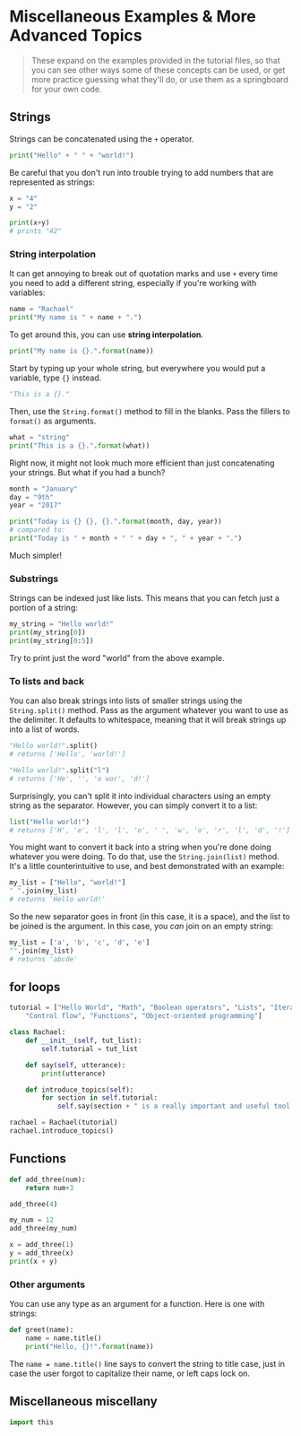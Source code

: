 # Miscellaneous Examples & More Advanced Topics

> These expand on the examples provided in the tutorial files, so that you can
  see other ways some of these concepts can be used, or get more practice guessing
  what they'll do, or use them as a springboard for your own code.

## Strings

Strings can be concatenated using the `+` operator.

```python
print("Hello" + " " + "world!")
```

Be careful that you don't run into trouble trying to add numbers that are represented
as strings:

```python
x = "4"
y = "2"

print(x+y)
# prints "42"
```

### String interpolation

It can get annoying to break out of quotation marks and use `+` every time you
need to add a different string, especially if you're working with variables:

```python
name = "Rachael"
print("My name is " + name + ".")
```

To get around this, you can use **string interpolation**.

```python
print("My name is {}.".format(name))
```

Start by typing up your whole string, but everywhere you would put a variable,
type `{}` instead.

```python
"This is a {}."
```

Then, use the `String.format()` method to fill in the blanks. Pass the fillers to
`format()` as arguments.

```python
what = "string"
print("This is a {}.".format(what))
```

Right now, it might not look much more efficient than just concatenating your
strings. But what if you had a bunch?

```python
month = "January"
day = "9th"
year = "2017"

print("Today is {} {}, {}.".format(month, day, year))
# compared to:
print("Today is " + month + " " + day + ", " + year + ".")
```

Much simpler!

### Substrings

Strings can be indexed just like lists. This means that you can fetch just a portion
of a string:

```python
my_string = "Hello world!"
print(my_string[0])
print(my_string[0:5])
```

Try to print just the word "world" from the above example.

### To lists and back

You can also break strings into lists of smaller strings using the `String.split()`
method. Pass as the argument whatever you want to use as the delimiter. It defaults
to whitespace, meaning that it will break strings up into a list of words.

```python
"Hello world!".split()
# returns ['Hello', 'world!']

"Hello world!".split("l")
# returns ['He', '', 'o wor', 'd!']
```

Surprisingly, you can't split it into individual characters using an empty string
as the separator. However, you can simply convert it to a list:

```python
list("Hello world!")
# returns ['H', 'e', 'l', 'l', 'o', ' ', 'w', 'o', 'r', 'l', 'd', '!']
```

You might want to convert it back into a string when you're done doing whatever
you were doing. To do that, use the `String.join(list)` method. It's a little
counterintuitive to use, and best demonstrated with an example:

```python
my_list = ["Hello", "world!"]
" ".join(my_list)
# returns 'Hello world!'
```

So the new separator goes in front (in this case, it is a space), and the list
to be joined is the argument. In this case, you *can* join on an empty string:

```python
my_list = ['a', 'b', 'c', 'd', 'e']
"".join(my_list)
# returns 'abcde'
```

## for loops

```python
tutorial = ["Hello World", "Math", "Boolean operators", "Lists", "Iteration",
    "Control flow", "Functions", "Object-oriented programming"]

class Rachael:
    def __init__(self, tut_list):
        self.tutorial = tut_list

    def say(self, utterance):
        print(utterance)

    def introduce_topics(self):
        for section in self.tutorial:
            self.say(section + " is a really important and useful tool!")

rachael = Rachael(tutorial)
rachael.introduce_topics()
```

## Functions

```python
def add_three(num):
    return num+3

add_three(4)

my_num = 12
add_three(my_num)

x = add_three(1)
y = add_three(x)
print(x + y)
```

### Other arguments

You can use any type as an argument for a function. Here is one with strings:

```python
def greet(name):
    name = name.title()
    print("Hello, {}!".format(name))
```

The `name = name.title()` line says to convert the string to title case, just in
case the user forgot to capitalize their name, or left caps lock on.

## Miscellaneous miscellany

```python
import this
```
